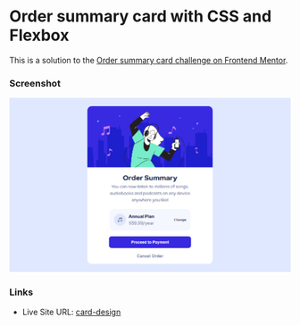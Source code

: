 #  Order summary card with CSS and Flexbox

This is a solution to the [Order summary card challenge on Frontend Mentor](https://www.frontendmentor.io/challenges/order-summary-component-QlPmajDUj).


### Screenshot

![](./design/myScreenshot1.png)

### Links

- Live Site URL: [card-design](https://starman1999.github.io/order-summary-card-design/)


